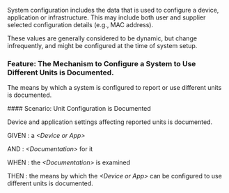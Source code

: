 System configuration includes the data that is used to configure a device,
application or infrastructure.  This may include both user and supplier
selected configuration details (e.g., MAC address).

These values are generally considered to be dynamic, but change infrequently,
and might be configured at the time of system setup.
<span id='the-mechanism-to-configure-a-system-to-use-different-units-is-documented.'/>
### <span class='glyphicon text-success glyphicon-phone'/> <span class='glyphicon text-success glyphicon-dashboard'/> Feature: The Mechanism to Configure a System to Use Different Units is Documented.

The means by which a system is configured to report or use different units is documented.


<span id='unit-configuration-is-documented'/>
#### <span class='glyphicon text-success glyphicon-phone'/> <span class='glyphicon text-success glyphicon-dashboard'/> Scenario: Unit Configuration is Documented

Device and application settings affecting reported units is documented.

GIVEN
: a <i>&lt;Device or App&gt;</i>

   AND
   : <i>&lt;Documentation&gt;</i> for it

WHEN
: the <i>&lt;Documentation&gt;</i> is examined

THEN
: the means by which the <i>&lt;Device or App&gt;</i> can be configured to use different units is documented.

